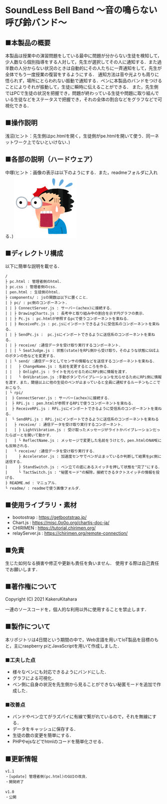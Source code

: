 # SoundLess Bell Band ～音の鳴らない呼び鈴バンド～

## ■本製品の概要
本製品は授業中の演習問題をしている最中に問題が分からない生徒を検知して，少人数なら個別指導をする人対して，先生が選択してその人に通知する．また過半数の人分からない状況のときは自動的にその人たちに一斉通知をして，先生が全体でもう一度授業の復習をするようにする．
通知方法は音や光よりも周りに悟られず，場所にとらわれない振動で通知する．ペンに本製品のバンドをつけることによりそれが振動して，生徒に瞬時に伝えることができる．
また，先生側ではPCで生徒の状況を把握でき，問題が終わっている生徒や問題に取り組んでいる生徒などをステータスで把握でき，それの全体の割合などをグラフなどで可視化できる．
## ■操作説明
浅沼(ヒント：先生側はpc.htmlを開く，生徒側がpe.htmlを開いて使う．同一ネットワーク上でないといけない．)

## ■各部の説明（ハードウェア）
中塚(ヒント：画像の表示は以下のようにする．また，readmeフォルダに入れる．)
<img src="./readme/test.png" alt="てすと" width="200px">

## ■ディレクトリ構成
以下に簡単な説明を載せる．
```
/
├ pc.html : 管理者側のhtml．
├ pc.css : 管理者側のcss．
| pen.html : 生徒側のhtml.
├ components/ : jsの関数は以下に置くこと．
| ├ pc/ : pc側のコンポーネント．
| | ├ ConnectServer.js : サーバー(achex)に接続する．
| | ├ DrawingCharts.js : 長考中と取り組み中の割合を示す円グラフの表示．
| | ├ Pc.js : pc.htmlが参照するpcで使うコンポーネントを束ねる．
| | ├ ReceivePc.js : pc.jsにインポートできるように受信系のコンポーネントを束ねる．
| | ├ SendPc.js :  pc.jsにインポートできるように送信系のコンポーネントを束ねる．
| | ├ receive/ :通信データを受け取り実行するコンポーネント．
| | | └ SeatJudge.js : 状態(state)をRPi側から受け取り，そのような状態にGUI上のボタンの色などを変更する．
| | └ send/ :通信データとしてセンサの情報などを送信するコンポーネントを束ねる．
| |   ├ ChangeName.js : 名前を変更するところを作る．
| |   ├ Onlight.js : ライトを光らせるためにRPi側に情報を渡す．
| |   └ OnVibration.js :手動ボタンでバイブレーションを光らせるためにRPi側に情報を渡す．また，閾値以上に他の生徒のペンが止まっていると全員に通知するルーチンもここでおこなう．
| └ rpi/
|  ├ ConnectServer.js : サーバー(achex)に接続する．
|  ├ RPi.js : pen.htmlが参照するRPiで使うコンポーネントを束ねる．
|  ├ ReceiveRPi.js : RPi.jsにインポートできるように受信系のコンポーネントを束ねる．
|  └ SendRPi.js : RPi.jsにインポートできるように送信系のコンポーネントを束ねる
|   ├ receive/ : 通信データを受け取り実行するコンポーネント．
|   | ├ LightVibration.js : 受け取ったメッセージがライトかバイブレーションだったらぽーとを開いて動かす．
|   | └ ReflectName.js : メッセージで変更した名前をうけとり，pen.htmlのNAMEにも反映される．
|   └ receive/ :通信データを受け取り実行する．
|     ├ Accelerator.js : 加速度センサでペンが止まっているか判断して結果をpc側に送信する．
|     ├ StandSwitch.js : ペン立ての底にあるスイッチを押して状態を"完了"にする．
|     └ TactSwitch.js : "秘匿モード"の解除，接続できるタクトスイッチの情報を投げる．
├ README.md : マニュアル．
└ readme/ : readmeで使う画像フォルダ．
```

## ■使用ライブラリ・素材
- bootostrap : https://getbootstrap.jp/
- Chart.js : https://misc.0o0o.org/chartjs-doc-ja/
- CHIRIMEN : https://tutorial.chirimen.org/
- relayServer.js : https://chirimen.org/remote-connection/

## ■免責
生じた如何なる損害や修正や更新も責任を負いません．
使用する際は自己責任でお願いします．

## ■著作権について
Copyright (C) 2021 KakeruKitahara

一連のソースコードを，個人的な利用以外に使用することを禁止します．

## ■製作について
本リポジトリは4日間という期間の中で，Web言語を用いてIoT製品を目標のもと，主にraspberry piとJavaScriptを用いて作成しました．
### ■工夫した点
- 様々なペンにも対応できる​ようにバンドにした．
- グラフによる可視化​．
- ペン側に自身の状況を先生側から見ることができない秘匿モードを追加で作成した．
### ■改善点
- バンドやペン立てがラズパイに有線で繋がれているので，それを無線にする．
- データをキャッシュに保存する．
- 生徒の数の変更を簡単にする．
- PHPやejsなどでhtmlのコードを簡単化させる．

## ■更新情報
```
v1.1
・[update] 管理者側(pc.html)のGUIの改良．
・開発終了

v1.0
・公開
```

